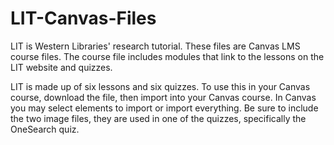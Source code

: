 LIT-Canvas-Files
================

LIT is Western Libraries' research tutorial. These files are Canvas LMS course files. The course file includes modules that link to the lessons on the LIT website and quizzes. 


LIT is made up of six lessons and six quizzes. To use this in your Canvas course, download the file, then import into your Canvas course. In Canvas you may select elements to import or import everything. Be sure to include the two image files, they are used in one of the quizzes, specifically the OneSearch quiz.



